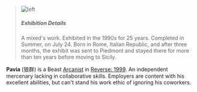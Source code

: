 > ![left](https://static.wikia.nocookie.net/reverse1999/images/c/c5/Pavia_Icon.png/revision/latest/scale-to-width-down/75?cb=20230530220755)
> ##### Exhibition Details
> A mixed's work. Exhibited in the 1990s for 25 years. Completed in Summer, on July 24. Born in Rome, Italian Republic, and after three months, the exhibit was sent to Piedmont and stayed there for more than ten years before moving to Sicily.

**Pavia** (狼群) is a Beast [Arcanist](https://reverse1999.fandom.com/wiki/Arcanists "Arcanists") in [Reverse: 1999](https://reverse1999.fandom.com/wiki/Reverse:_1999 "Reverse: 1999").
An independent mercenary lacking in collaborative skills. Employers are content with his excellent abilities, but can't stand his work ethic of ignoring his coworkers.